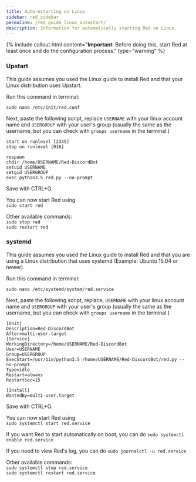 ```yaml
---
title: Autorestarting on Linux
sidebar: red_sidebar
permalink: /red_guide_linux_autostart/
description: Information for automatically starting Red on Linux.
---
```


{% include callout.html content="**Important**: Before doing this, start Red at least once and do the configuration process." type="warning" %}

### Upstart

This guide assumes you used the Linux guide to install Red and that your Linux distribution uses Upstart.

Run this command in terminal:

`sudo nano /etc/init/red.conf`

Next, paste the following script, replace `USERNAME` with your linux account name and `USERGROUP` with your user's group (usually the same as the username, but you can check with `groups username` in the terminal.)

```
start on runlevel [2345]
stop on runlevel [016]

respawn
chdir /home/USERNAME/Red-DiscordBot
setuid USERNAME
setgid USERGROUP
exec python3.5 red.py --no-prompt
```

Save with CTRL+O.  

You can now start Red using  
`sudo start red`  

Other available commands:  
`sudo stop red`  
`sudo restart red`

### systemd
This guide assumes you used the Linux guide to install Red and that you are using a Linux distribution that uses systemd (Example: Ubuntu 15.04 or newer).

Run this command in terminal:

`sudo nano /etc/systemd/system/red.service`

Next, paste the following script, replace, `USERNAME` with your linux account name and `USERGROUP` with your user's group (usually the same as the username, but you can check with `groups username` in the terminal.)

```
[Unit]
Description=Red-DiscordBot
After=multi-user.target
[Service]
WorkingDirectory=/home/USERNAME/Red-DiscordBot
User=USERNAME
Group=USERGROUP
ExecStart=/usr/bin/python3.5 /home/USERNAME/Red-DiscordBot/red.py --no-prompt
Type=idle
Restart=always
RestartSec=15

[Install]
WantedBy=multi-user.target
```

Save with CTRL+O.  

You can now start Red using  
`sudo systemctl start red.service`  

If you want Red to start automatically on boot, you can do
`sudo systemctl enable red.service`

If you need to view Red's log, you can do
`sudo journalctl -u red.service`

Other available commands:  
`sudo systemctl stop red.service`  
`sudo systemctl restart red.service`
